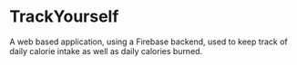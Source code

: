 # TrackYourself
A web based application, using a Firebase backend, used to keep track of daily calorie intake as well as daily calories burned.

